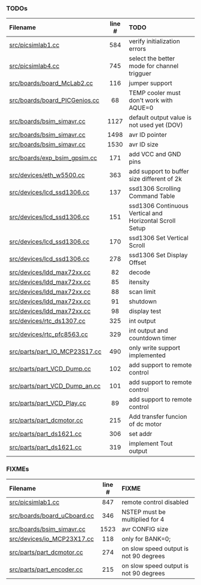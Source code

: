 ### TODOs
| Filename | line # | TODO
|:------|:------:|:------
| [src/picsimlab1.cc](src/picsimlab1.cc#L584) | 584 | verify initialization errors
| [src/picsimlab4.cc](src/picsimlab4.cc#L745) | 745 | select the better mode for channel trigguer
| [src/boards/board_McLab2.cc](src/boards/board_McLab2.cc#L116) | 116 | jumper support
| [src/boards/board_PICGenios.cc](src/boards/board_PICGenios.cc#L68) | 68 | TEMP cooler must don't work with AQUE=0
| [src/boards/bsim_simavr.cc](src/boards/bsim_simavr.cc#L1127) | 1127 | default output value is not used yet (DOV)
| [src/boards/bsim_simavr.cc](src/boards/bsim_simavr.cc#L1498) | 1498 | avr ID pointer
| [src/boards/bsim_simavr.cc](src/boards/bsim_simavr.cc#L1530) | 1530 | avr ID size
| [src/boards/exp_bsim_gpsim.cc](src/boards/exp_bsim_gpsim.cc#L171) | 171 | add VCC and GND pins
| [src/devices/eth_w5500.cc](src/devices/eth_w5500.cc#L363) | 363 | add support to buffer size different of 2k
| [src/devices/lcd_ssd1306.cc](src/devices/lcd_ssd1306.cc#L137) | 137 | ssd1306 Scrolling Command Table
| [src/devices/lcd_ssd1306.cc](src/devices/lcd_ssd1306.cc#L151) | 151 | ssd1306 Continuous Vertical and Horizontal Scroll Setup
| [src/devices/lcd_ssd1306.cc](src/devices/lcd_ssd1306.cc#L170) | 170 | ssd1306 Set Vertical Scroll
| [src/devices/lcd_ssd1306.cc](src/devices/lcd_ssd1306.cc#L278) | 278 | ssd1306 Set Display Offset
| [src/devices/ldd_max72xx.cc](src/devices/ldd_max72xx.cc#L82) | 82 | decode
| [src/devices/ldd_max72xx.cc](src/devices/ldd_max72xx.cc#L85) | 85 | itensity
| [src/devices/ldd_max72xx.cc](src/devices/ldd_max72xx.cc#L88) | 88 | scan limit
| [src/devices/ldd_max72xx.cc](src/devices/ldd_max72xx.cc#L91) | 91 | shutdown
| [src/devices/ldd_max72xx.cc](src/devices/ldd_max72xx.cc#L98) | 98 | display test
| [src/devices/rtc_ds1307.cc](src/devices/rtc_ds1307.cc#L325) | 325 | int output
| [src/devices/rtc_pfc8563.cc](src/devices/rtc_pfc8563.cc#L329) | 329 | int output and countdown timer
| [src/parts/part_IO_MCP23S17.cc](src/parts/part_IO_MCP23S17.cc#L490) | 490 | only write support implemented
| [src/parts/part_VCD_Dump.cc](src/parts/part_VCD_Dump.cc#L102) | 102 | add support to remote control
| [src/parts/part_VCD_Dump_an.cc](src/parts/part_VCD_Dump_an.cc#L101) | 101 | add support to remote control
| [src/parts/part_VCD_Play.cc](src/parts/part_VCD_Play.cc#L89) | 89 | add support to remote control
| [src/parts/part_dcmotor.cc](src/parts/part_dcmotor.cc#L215) | 215 | Add transfer funcion of dc motor
| [src/parts/part_ds1621.cc](src/parts/part_ds1621.cc#L306) | 306 | set addr
| [src/parts/part_ds1621.cc](src/parts/part_ds1621.cc#L319) | 319 | implement Tout output

### FIXMEs
| Filename | line # | FIXME
|:------|:------:|:------
| [src/picsimlab1.cc](src/picsimlab1.cc#L847) | 847 | remote control disabled
| [src/boards/board_uCboard.cc](src/boards/board_uCboard.cc#L346) | 346 | NSTEP must be multiplied for 4
| [src/boards/bsim_simavr.cc](src/boards/bsim_simavr.cc#L1523) | 1523 | avr CONFIG size
| [src/devices/io_MCP23X17.cc](src/devices/io_MCP23X17.cc#L118) | 118 | only for BANK=0;
| [src/parts/part_dcmotor.cc](src/parts/part_dcmotor.cc#L274) | 274 | on slow speed output is not 90 degrees
| [src/parts/part_encoder.cc](src/parts/part_encoder.cc#L215) | 215 | on slow speed output is not 90 degrees
